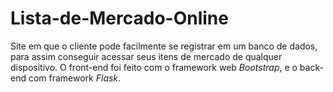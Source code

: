 # Lista-de-Mercado-Online
Site em que o cliente pode facilmente se registrar em um banco de dados, para assim conseguir acessar seus itens de mercado de qualquer dispositivo.
O front-end foi feito com o framework web *Bootstrap*, e o back-end com framework *Flask*.
